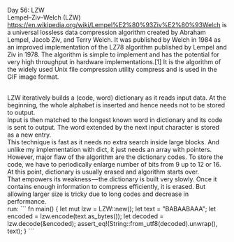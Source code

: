 Day 56: LZW
<br>
Lempel–Ziv–Welch (LZW) https://en.wikipedia.org/wiki/Lempel%E2%80%93Ziv%E2%80%93Welch is a universal lossless data compression algorithm created by Abraham Lempel, Jacob Ziv, and Terry Welch. It was published by Welch in 1984 as an improved implementation of the LZ78 algorithm published by Lempel and Ziv in 1978. The algorithm is simple to implement and has the potential for very high throughput in hardware implementations.[1] It is the algorithm of the widely used Unix file compression utility compress and is used in the GIF image format.

<br>
LZW iteratively builds a (code, word) dictionary as it reads input data. At the beginning, the whole alphabet is inserted and hence needs not to be stored to output.
<br>
Input is then matched to the longest known word in dictionary and its code is sent to output. The word extended by the next input character is stored as a new entry.
<br>
This technique is fast as it needs no extra search inside large blocks. And unlike my implementation with dict, it just needs an array with pointers.
<br>
However, major flaw of the algorithm are the dictionary codes. To store the code, we have to periodically enlarge number of bits from 9 up to 12 or 16. At this point, dictionary is usually erased and algorithm starts over.
<br>
That empowers its weakness — the dictionary is built very slowly. Once it contains enough information to compress efficiently, it is erased. But allowing larger size is tricky due to long codes and decrease in performance.
<br>
run:
```
fn main() {
    let mut lzw = LZW::new();
    let text = "BABAABAAA";
    let encoded = lzw.encode(text.as_bytes());
    let decoded = lzw.decode(&encoded);
    assert_eq!(String::from_utf8(decoded).unwrap(), text);
}
```